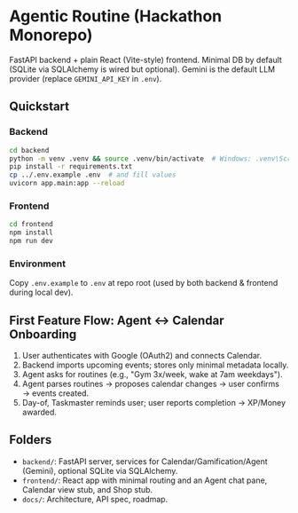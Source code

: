 # Agentic Routine (Hackathon Monorepo)

FastAPI backend + plain React (Vite-style) frontend. Minimal DB by default (SQLite via SQLAlchemy is wired but optional).
Gemini is the default LLM provider (replace `GEMINI_API_KEY` in `.env`).

## Quickstart

### Backend
```bash
cd backend
python -m venv .venv && source .venv/bin/activate  # Windows: .venv\Scripts\activate
pip install -r requirements.txt
cp ../.env.example .env  # and fill values
uvicorn app.main:app --reload
```

### Frontend
```bash
cd frontend
npm install
npm run dev
```

### Environment
Copy `.env.example` to `.env` at repo root (used by both backend & frontend during local dev).

## First Feature Flow: Agent ↔ Calendar Onboarding
1) User authenticates with Google (OAuth2) and connects Calendar.
2) Backend imports upcoming events; stores only minimal metadata locally.
3) Agent asks for routines (e.g., "Gym 3x/week, wake at 7am weekdays").
4) Agent parses routines → proposes calendar changes → user confirms → events created.
5) Day-of, Taskmaster reminds user; user reports completion → XP/Money awarded.

## Folders
- `backend/`: FastAPI server, services for Calendar/Gamification/Agent (Gemini), optional SQLite via SQLAlchemy.
- `frontend/`: React app with minimal routing and an Agent chat pane, Calendar view stub, and Shop stub.
- `docs/`: Architecture, API spec, roadmap.
